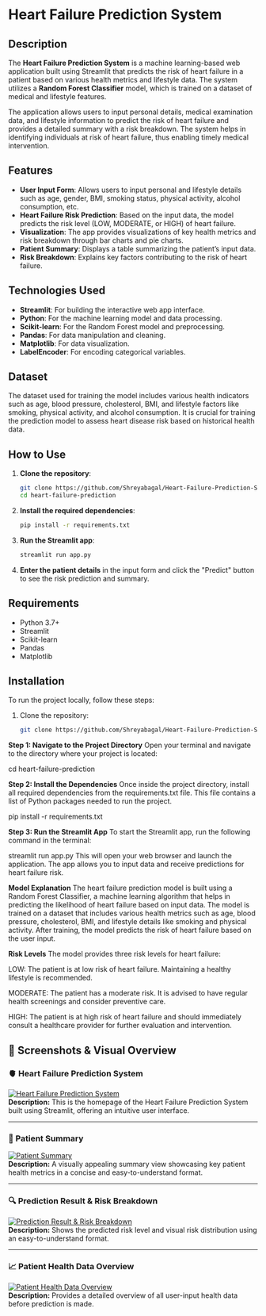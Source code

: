 # Heart Failure Prediction System

## Description

The **Heart Failure Prediction System** is a machine learning-based web application built using Streamlit that predicts the risk of heart failure in a patient based on various health metrics and lifestyle data. The system utilizes a **Random Forest Classifier** model, which is trained on a dataset of medical and lifestyle features.

The application allows users to input personal details, medical examination data, and lifestyle information to predict the risk of heart failure and provides a detailed summary with a risk breakdown. The system helps in identifying individuals at risk of heart failure, thus enabling timely medical intervention.

## Features

- **User Input Form**: Allows users to input personal and lifestyle details such as age, gender, BMI, smoking status, physical activity, alcohol consumption, etc.
- **Heart Failure Risk Prediction**: Based on the input data, the model predicts the risk level (LOW, MODERATE, or HIGH) of heart failure.
- **Visualization**: The app provides visualizations of key health metrics and risk breakdown through bar charts and pie charts.
- **Patient Summary**: Displays a table summarizing the patient’s input data.
- **Risk Breakdown**: Explains key factors contributing to the risk of heart failure.

## Technologies Used

- **Streamlit**: For building the interactive web app interface.
- **Python**: For the machine learning model and data processing.
- **Scikit-learn**: For the Random Forest model and preprocessing.
- **Pandas**: For data manipulation and cleaning.
- **Matplotlib**: For data visualization.
- **LabelEncoder**: For encoding categorical variables.

## Dataset

The dataset used for training the model includes various health indicators such as age, blood pressure, cholesterol, BMI, and lifestyle factors like smoking, physical activity, and alcohol consumption. It is crucial for training the prediction model to assess heart disease risk based on historical health data.

## How to Use

1. **Clone the repository**:
    ```bash
    git clone https://github.com/Shreyabagal/Heart-Failure-Prediction-System.git
    cd heart-failure-prediction
    ```

2. **Install the required dependencies**:
    ```bash
    pip install -r requirements.txt
    ```

3. **Run the Streamlit app**:
    ```bash
    streamlit run app.py
    ```

4. **Enter the patient details** in the input form and click the "Predict" button to see the risk prediction and summary.

## Requirements

- Python 3.7+
- Streamlit
- Scikit-learn
- Pandas
- Matplotlib

## Installation

To run the project locally, follow these steps:

1. Clone the repository:
   ```bash
   git clone https://github.com/Shreyabagal/Heart-Failure-Prediction-System.git


**Step 1: Navigate to the Project Directory**
Open your terminal and navigate to the directory where your project is located:

cd heart-failure-prediction

**Step 2: Install the Dependencies**
Once inside the project directory, install all required dependencies from the requirements.txt file. This file contains a list of Python packages needed to run the project.

pip install -r requirements.txt

**Step 3: Run the Streamlit App**
To start the Streamlit app, run the following command in the terminal:

streamlit run app.py
This will open your web browser and launch the application. The app allows you to input data and receive predictions for heart failure risk.

**Model Explanation**
The heart failure prediction model is built using a Random Forest Classifier, a machine learning algorithm that helps in predicting the likelihood of heart failure based on input data. The model is trained on a dataset that includes various health metrics such as age, blood pressure, cholesterol, BMI, and lifestyle details like smoking and physical activity. After training, the model predicts the risk of heart failure based on the user input.

**Risk Levels**
The model provides three risk levels for heart failure:

LOW: The patient is at low risk of heart failure. Maintaining a healthy lifestyle is recommended.

MODERATE: The patient has a moderate risk. It is advised to have regular health screenings and consider preventive care.

HIGH: The patient is at high risk of heart failure and should immediately consult a healthcare provider for further evaluation and intervention.


## 📸 Screenshots & Visual Overview

### 🫀 Heart Failure Prediction System  
[![Heart Failure Prediction System](images/Heart%20Failure%20Prediction%20System.jpg)](images/Heart%20Failure%20Prediction%20System.jpg)  
**Description:** This is the homepage of the Heart Failure Prediction System built using Streamlit, offering an intuitive user interface.

---

### 🧾 Patient Summary  
[![Patient Summary](images/Patient%20Summary.jpg)](images/Patient%20Summary.jpg)  
**Description:** A visually appealing summary view showcasing key patient health metrics in a concise and easy-to-understand format.

---

### 🔍 Prediction Result & Risk Breakdown  
[![Prediction Result & Risk Breakdown](images/Prediction%20Result%20%26%20Risk%20Breakdown.jpg)](images/Prediction%20Result%20%26%20Risk%20Breakdown.jpg)  
**Description:** Shows the predicted risk level and visual risk distribution using an easy-to-understand format.

---

### 📈 Patient Health Data Overview  
[![Patient Health Data Overview](images/Patient%20Health%20Data%20Overview.jpg)](images/Patient%20Health%20Data%20Overview.jpg)  
**Description:** Provides a detailed overview of all user-input health data before prediction is made.
